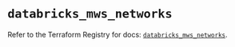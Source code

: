 # `databricks_mws_networks`

Refer to the Terraform Registry for docs: [`databricks_mws_networks`](https://registry.terraform.io/providers/databricks/databricks/1.47.0/docs/resources/mws_networks).
